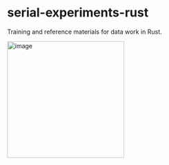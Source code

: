 # serial-experiments-rust

Training and reference materials for data work in Rust. 

<img width="271" align="left" alt="image" src="https://github.com/herndonj/serial-experiments-rust/assets/4502413/eb4ef7f6-6394-4982-8d7d-0e1909da35bc">

